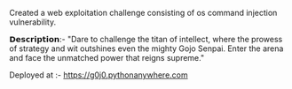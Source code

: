 Created a web exploitation challenge consisting of os command injection vulnerability.

𝗗𝗲𝘀𝗰𝗿𝗶𝗽𝘁𝗶𝗼𝗻:- "Dare to challenge the titan of intellect, where the prowess of strategy and wit outshines even the mighty Gojo Senpai. Enter the arena and face the unmatched power that reigns supreme."

Deployed at :- https://g0j0.pythonanywhere.com
